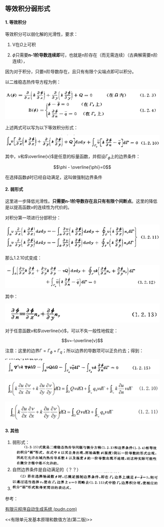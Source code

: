 ## 等效积分弱形式

#### 1. 等效积分

等效积分可以弱化解的光滑性，要求：

1. V在$\Omega$上可积

2. $\phi$只需要**n-1阶导数连续即**可，也就是n阶存在（而无需连续）（古典解需要n阶连续），


因为对于积分，只要n阶导数存在，且只有有限个尖端点即可以积分。

以二维稳态热传导方程为例：

![image-20201205170443923](../imags/image-20201205170443923.png)

上述两式可以写为以下等效积分形式：

![image-20201205170610518](../imags/image-20201205170610518.png)

其中，$v$和$\overline{v}$是任意的标量函数，并假设$\Gamma_\phi$上的边界条件：

$$\phi - \overline{\phi}=0$$

在选择函数$\phi$时已经自动满足，这叫做强制边界条件

#### 2. 弱形式

这里进一步降低光滑性。**只需要n-1阶导数存在且只有有限个间断点**。这里的降低是以提高函数$v$的连续性为代价的。 

对积分第一项进行分部积分：

![image-20201205171034246](../imags/image-20201205171034246.png)

那么1.2.10式变成：

![image-20201205171229414](../imags/image-20201205171229414.png)

其中：

![image-20201205171206544](../imags/image-20201205171206544.png)

对于任意函数$v$和$\overline{v}$，可以不失一般性地假定：

$$v=-\overline{v}$$

注意：这里的边界$\Gamma=\Gamma_\phi+\Gamma_q$；所以边界的导数项可以正负约去；得到：

![image-20201205171415295](../imags/image-20201205171415295.png)





![image-20201205191324714](../imags/image-20201205191324714.png)

![image-20201205191335555](../imags/image-20201205191335555.png)

#### 3. 其他

1. 弱形式：![image-20201205171513175](../imags/image-20201205171513175.png)
2. 自然边界条件是自动满足的（？？）
3. ![image-20201205171549055](../imags/image-20201205171549055.png)

参考：

[有限元程序自动生成系统 (pudn.com)](http://read.pudn.com/downloads154/ebook/683455/%D3%D0%CF%DE%D4%AA%B7%BD%B7%A8(%D3%D0FORTRAN%B3%CC%D0%F2).pdf)

<<有限单元发基本原理和数值方法(第二版)>>